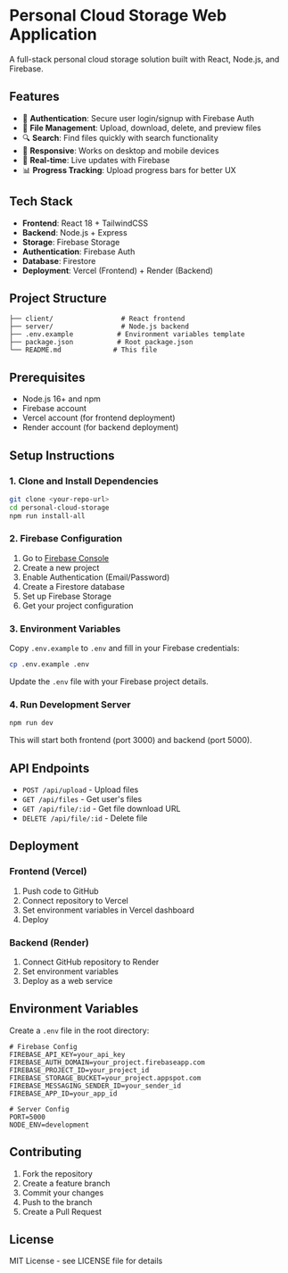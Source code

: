 # Personal Cloud Storage Web Application

A full-stack personal cloud storage solution built with React, Node.js, and Firebase.

## Features

- 🔐 **Authentication**: Secure user login/signup with Firebase Auth
- 📁 **File Management**: Upload, download, delete, and preview files
- 🔍 **Search**: Find files quickly with search functionality
- 📱 **Responsive**: Works on desktop and mobile devices
- 🚀 **Real-time**: Live updates with Firebase
- 📊 **Progress Tracking**: Upload progress bars for better UX

## Tech Stack

- **Frontend**: React 18 + TailwindCSS
- **Backend**: Node.js + Express
- **Storage**: Firebase Storage
- **Authentication**: Firebase Auth
- **Database**: Firestore
- **Deployment**: Vercel (Frontend) + Render (Backend)

## Project Structure

```
├── client/                 # React frontend
├── server/                 # Node.js backend
├── .env.example           # Environment variables template
├── package.json           # Root package.json
└── README.md             # This file
```

## Prerequisites

- Node.js 16+ and npm
- Firebase account
- Vercel account (for frontend deployment)
- Render account (for backend deployment)

## Setup Instructions

### 1. Clone and Install Dependencies

```bash
git clone <your-repo-url>
cd personal-cloud-storage
npm run install-all
```

### 2. Firebase Configuration

1. Go to [Firebase Console](https://console.firebase.google.com/)
2. Create a new project
3. Enable Authentication (Email/Password)
4. Create a Firestore database
5. Set up Firebase Storage
6. Get your project configuration

### 3. Environment Variables

Copy `.env.example` to `.env` and fill in your Firebase credentials:

```bash
cp .env.example .env
```

Update the `.env` file with your Firebase project details.

### 4. Run Development Server

```bash
npm run dev
```

This will start both frontend (port 3000) and backend (port 5000).

## API Endpoints

- `POST /api/upload` - Upload files
- `GET /api/files` - Get user's files
- `GET /api/file/:id` - Get file download URL
- `DELETE /api/file/:id` - Delete file

## Deployment

### Frontend (Vercel)

1. Push code to GitHub
2. Connect repository to Vercel
3. Set environment variables in Vercel dashboard
4. Deploy

### Backend (Render)

1. Connect GitHub repository to Render
2. Set environment variables
3. Deploy as a web service

## Environment Variables

Create a `.env` file in the root directory:

```env
# Firebase Config
FIREBASE_API_KEY=your_api_key
FIREBASE_AUTH_DOMAIN=your_project.firebaseapp.com
FIREBASE_PROJECT_ID=your_project_id
FIREBASE_STORAGE_BUCKET=your_project.appspot.com
FIREBASE_MESSAGING_SENDER_ID=your_sender_id
FIREBASE_APP_ID=your_app_id

# Server Config
PORT=5000
NODE_ENV=development
```

## Contributing

1. Fork the repository
2. Create a feature branch
3. Commit your changes
4. Push to the branch
5. Create a Pull Request

## License

MIT License - see LICENSE file for details
